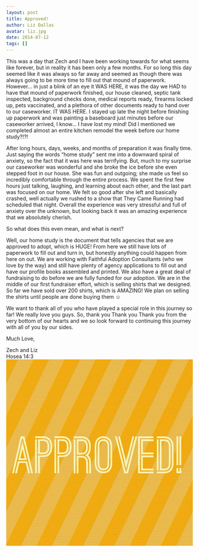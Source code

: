 ```yaml
---
layout: post
title: Approved!
author: Liz Dallas
avatar: liz.jpg
date: 2014-07-12
tags: []
---
```

This was a day that Zech and I have been working towards for what seems like forever, but in reality it has been only a few months. For so long this day seemed like it was always so far away and seemed as though there was always going to be more time to fill out that mound of paperwork. However… in just a blink of an eye it WAS HERE, it was the day we HAD to have that mound of paperwork finished, our house cleaned, septic tank inspected, background checks done, medical reports ready, firearms locked up, pets vaccinated, and a plethora of other documents ready to hand over to our caseworker. IT WAS HERE. I stayed up late the night before finishing up paperwork and was painting a baseboard just minutes before our caseworker arrived, I know… I have lost my mind! Did I mentioned we completed almost an entire kitchen remodel the week before our home study?!?!  

After long hours, days, weeks, and months of preparation it was finally time. Just saying the words “home study” sent me into a downward spiral of anxiety, so the fact that it was here was terrifying. But, much to my surprise our caseworker was wonderful and she broke the ice before she even stepped foot in our house. She was fun and outgoing; she made us feel so incredibly comfortable through the entire process. We spent the first few hours just talking, laughing, and learning about each other, and the last part was focused on our home. We felt so good after she left and basically crashed, well actually we rushed to a show that They Came Running had scheduled that night. Overall the experience was very stressful and full of anxiety over the unknown, but looking back it was an amazing experience that we absolutely cherish.  

So what does this even mean, and what is next?  

Well, our home study is the document that tells agencies that we are approved to adopt, which is HUGE! From here we still have lots of paperwork to fill out and turn in, but honestly anything could happen from here on out. We are working with Faithful Adoption Consultants (who we love by the way) and still have plenty of agency applications to fill out and have our profile books assembled and printed. We also have a great deal of fundraising to do before we are fully funded for our adoption. We are in the middle of our first fundraiser effort, which is selling shirts that we designed. So far we have sold over 200 shirts, which is AMAZING! We plan on selling the shirts until people are done buying them ☺  

We want to thank all of you who have played a special role in this journey so far! We really love you guys. So, thank you Thank you Thank you from the very bottom of our hearts and we so look forward to continuing this journey with all of you by our sides.  

Much Love, 

Zech and Liz  
Hosea 14:3
![Approved!][approved]

[approved]: /images/approved.jpeg "Approved"